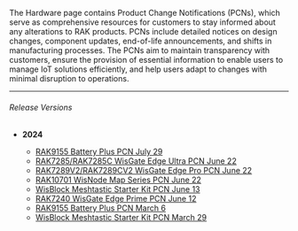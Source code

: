 <rk-head img="/assets/images/release-notes/Hardware.png"></rk-head>

The Hardware page contains Product Change Notifications (PCNs), which serve as comprehensive resources for customers to stay informed about any alterations to RAK products. PCNs include detailed notices on design changes, component updates, end-of-life announcements, and shifts in manufacturing processes. The PCNs aim to maintain transparency with customers, ensure the provision of essential information to enable users to manage IoT solutions efficiently, and help users adapt to changes with minimal disruption to operations.

---

###### Release Versions

- <b> 2024 </b>

    - [RAK9155 Battery Plus PCN July 29](https://downloads.rakwireless.com/PCN/Accessories/RAK9155%20Battery%20Plus/Product%20Change%20Notification-PCN20240722901_Battery%20Plus%20RAK9155%20Color%20Update-202408131724.pdf)
    - [RAK7285/RAK7285C WisGate Edge Ultra PCN June 22](https://downloads.rakwireless.com/PCN/WisGate/RAK7285-RAK7285C%20WisGate%20Edge%20Ultra/Product%20Change%20Notification-PCN20240622001_WisGate%20Edge%20Pro%20RAK7289%20and%20WisGate%20Edge%20Ultra%20Full-Duplex%20RAK7285%20Series%20Update%20N-Type%20Connector%20Holes%20Cap%20202406221348.pdf)
    - [RAK7289V2/RAK7289CV2 WisGate Edge Pro PCN June 22](https://downloads.rakwireless.com/PCN/WisGate/RAK7289V2-RAK7289CV2%20WisGate%20Edge%20Pro/Product%20Change%20Notification-PCN20240622001_WisGate%20Edge%20Pro%20RAK7289%20and%20WisGate%20Edge%20Ultra%20Full-Duplex%20RAK7285%20Series%20Update%20N-Type%20Connector%20Holes%20Cap%20202406221348.pdf)
    - [RAK10701 WisNode Map Series PCN June 22](https://downloads.rakwireless.com/PCN/WisNode/RAK10701/Product%20Change%20Notification-PCN20240622001_RAK10701%20Frequency%20Option%20Update-202406221624.pdf)
    - [WisBlock Meshtastic Starter Kit PCN June 13](https://downloads.rakwireless.com/PCN/WisBlock/Meshtastic%20Starter%20Kit/Product%20Change%20Notification-PCN20240613001_Meshtastic%20Starter%20Kit%20LoRa%20Antenna%20Update202406131559.pdf)
    - [RAK7240 WisGate Edge Prime PCN June 12](https://downloads.rakwireless.com/PCN/WisGate/RAK7240%20WisGate%20Edge%20Prime/Product%20Change%20Notification-PCN20240612001_WisGate%20Edge%20Prime%20RAK7240%20Update202406121408.pdf)
    - [RAK9155 Battery Plus PCN March 6](https://downloads.rakwireless.com/PCN/Accessories/RAK9155%20Battery%20Plus/Product%20Change%20Notice%20(PCN)-PCN202403081153_RAK9155%20Solar%20Panel%20Update.pdf)
    - [WisBlock Meshtastic Starter Kit PCN March 29](https://downloads.rakwireless.com/PCN/WisBlock/Meshtastic%20Starter%20Kit/Product%20Change%20Notification-PCN202404261748_Meshtastic%20Starter%20Kit%20LoRa%20Antenna%20Update202404261748.pdf)

